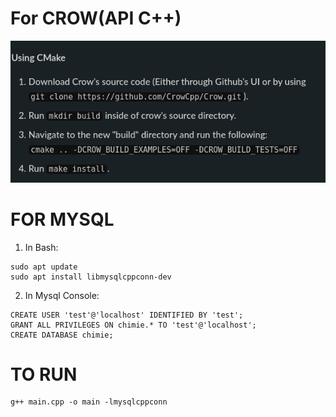 # For CROW(API C++)
![img.png](img.png)
# FOR MYSQL
1. In Bash:
```shell
sudo apt update
sudo apt install libmysqlcppconn-dev
```
2. In Mysql Console:
```mysql
CREATE USER 'test'@'localhost' IDENTIFIED BY 'test';
GRANT ALL PRIVILEGES ON chimie.* TO 'test'@'localhost';
CREATE DATABASE chimie;
```
# TO RUN
```shell
g++ main.cpp -o main -lmysqlcppconn
```